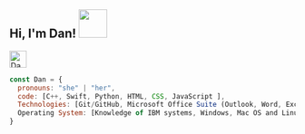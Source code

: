 
## Hi, I'm Dan! <img src="https://media.giphy.com/media/mGcNjsfWAjY5AEZNw6/giphy.gif" width="50">

<a href="https://www.linkedin.com/in/danzhao-0618/">
  <img alt="Dan's LinkedIN" width="30px" src="https://cdn.jsdelivr.net/npm/simple-icons@3.0.1/icons/linkedin.svg" />
</a>


```javascript
const Dan = {
  pronouns: "she" | "her",
  code: [C++, Swift, Python, HTML, CSS, JavaScript ],
  Technologies: [Git/GitHub, Microsoft Office Suite (Outlook, Word, Excel, PowerPoint), Google Docs],
  Operating System: [Knowledge of IBM systems, Windows, Mac OS and Linux]
}
```
